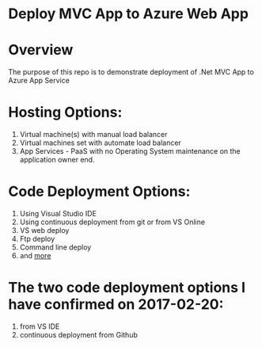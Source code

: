 Deploy MVC App to Azure Web App
=

# Overview
The purpose of this repo is to demonstrate deployment of .Net MVC App to Azure App Service

# Hosting Options:
1. Virtual machine(s) with manual load balancer
2. Virtual machines set with automate load balancer
3. App Services - PaaS with no Operating System maintenance on the application owner end.

# Code Deployment Options:
1. Using Visual Studio IDE
2. Using continuous deployment from git or from VS Online
3. VS web deploy
4. Ftp deploy
5. Command line deploy
6. and [more](https://docs.microsoft.com/en-us/azure/app-service-web/web-sites-deploy)

# The two code deployment options I have confirmed on 2017-02-20:
1. from VS IDE
2. continuous deployment from Github
